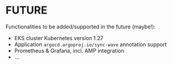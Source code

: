 # FUTURE
Functionalities to be added/supported in the future (maybe!):
- EKS cluster Kubernetes version 1.27
- Application `argocd.argoproj.io/sync-wave` annotation support
- Prometheus & Grafana, incl. AMP integration
- ...
